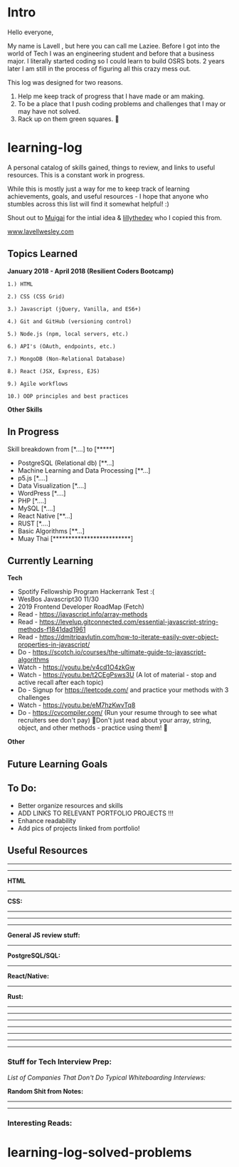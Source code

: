 # Intro

Hello everyone,

My name is Lavell , but here you can call me Laziee. Before I got into the world of Tech I was an engineering student and before that a business major. I literally started coding so I could learn to build OSRS bots. 2 years later I am still in the process of figuring all this crazy mess out.

This log was designed for two reasons.

1) Help me keep track of progress that I have made or am making.
2) To be a place that I push coding problems and challenges that I may or may have not solved.
3) Rack up on them green squares. :muscle:

# learning-log
 A personal catalog of skills gained, things to review, and links to useful resources. This is a constant work in progress.

 While this is mostly just a way for me to keep track of learning achievements, goals, and useful resources - I hope that anyone who stumbles across this list will find it somewhat helpful!  :)

 [ Muigai ]:https://github.com/muigaiunaka
 [lillythedev]: https://github.com/lpercivalDEV

 Shout out to [Muigai] for the intial idea & [lillythedev] who I copied this from.

www.lavellwesley.com


## Topics Learned

**January 2018 - April 2018 (Resilient Coders Bootcamp)**

    1.) HTML

    2.) CSS (CSS Grid)

    3.) Javascript (jQuery, Vanilla, and ES6+)

    4.) Git and GitHub (versioning control)

    5.) Node.js (npm, local servers, etc.)

    6.) API's (OAuth, endpoints, etc.)

    7.) MongoDB (Non-Relational Database)

    8.) React (JSX, Express, EJS)

    9.) Agile workflows

    10.) OOP principles and best practices



  **Other Skills**



## In Progress

Skill breakdown from [*....] to  [*****]



* PostgreSQL (Relational db) [**...]
* Machine Learning and Data Processing [**...]
* p5.js [*....]
* Data Visualization [*....]
* WordPress [*....]
* PHP [*....]
* MySQL [*....]
* React Native [**...]
* RUST [*....]
* Basic Algorithms [**...]  
* Muay Thai [*************************]


## Currently Learning

**Tech**
* Spotify Fellowship Program Hackerrank Test :(
* WesBos Javascript30 11/30
* 2019 Frontend Developer RoadMap (Fetch)
* Read - https://javascript.info/array-methods
* Read - https://levelup.gitconnected.com/essential-javascript-string-methods-f1841dad1961
* Read - https://dmitripavlutin.com/how-to-iterate-easily-over-object-properties-in-javascript/
* Do - https://scotch.io/courses/the-ultimate-guide-to-javascript-algorithms
* Watch - https://youtu.be/v4cd1O4zkGw
* Watch - https://youtu.be/t2CEgPsws3U (A lot of material - stop and active recall after each topic)
* Do - Signup for https://leetcode.com/ and practice your methods with 3 challenges
* Watch - https://youtu.be/eM7hzKwvTq8
* Do - https://cvcompiler.com/ (Run your resume through to see what recruiters see don't pay)
:rotating_light:Don't just read about your array, string, object, and other methods - practice using them! :rotating_light:

**Other**


## Future Learning Goals


## To Do:
* Better organize resources and skills
* ADD LINKS TO RELEVANT PORTFOLIO PROJECTS !!!
* Enhance readability
* Add pics of projects linked from portfolio!



## Useful Resources





_______________________________________________________


_______________________________________________________

**HTML**



_______________________________________________________


**CSS:**


_______________________________________________________



_______________________________________________________


_______________________________________________________

**General JS review stuff:**


_______________________________________________________

**PostgreSQL/SQL:**



_______________________________________________________

**React/Native:**


_______________________________________________________

**Rust:**


_______________________________________________________



_______________________________________________________







_______________________________________________________









_______________________________________________________


_______________________________________________________



_______________________________________________________



_______________________________________________________


 ### Stuff for Tech Interview Prep:

  *List of Companies That Don't Do Typical Whiteboarding Interviews:*  



**Random Shit from Notes:**



_______________________________________________________






_______________________________________________________


### Interesting Reads:

# learning-log-solved-problems
